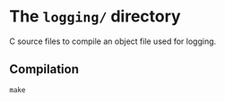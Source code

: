 # The `logging/` directory

C source files to compile an object file used for logging.

## Compilation

```
make
```
